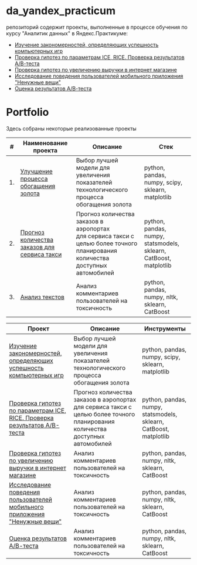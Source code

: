 # da_yandex_practicum
репозиторий содержит проекты, выполненные в процессе обучения по курсу "Аналитик данных" в Яндекс.Практикуме:
- [Изучение закономерностей, определяющих успешность компьютерных игр](05_video_games)
- [Проверка гипотез по параметрам ICE, RICE. Проверка результатов А/В-теста](09_ice_rice_new_fonts_ab_test)
- [Проверка гипотез по увеличению выручки в интернет магазине](10_mobile_app_ab_test)
- [Исследование поведения пользователей мобильного приложения "Ненужные вещи"](13_app_flea_market)
- [Оценка результатов А/В-теста](14_recommender_system_ab_test)


# Portfolio

Здесь собраны некоторые реализованные проекты

| #    | Наименование проекта                | Описание                                                     | Стек                                                         |
| ---- | ------------------------------------------------------------ | ------------------------------------------------------------ | ------------------------------------------------------------ |
| 1.   | [Улучшение процесса обогащения золота](https://github.com/aq2003/Portfolio/tree/main/Gold%20Recovery) | Выбор лучшей модели для увеличения <br/>показателей технологического процесса <br/>обогащения золота | python, pandas, numpy, scipy, sklearn, matplotlib       |
| 2.   | [Прогноз количества заказов для сервиса такси](https://github.com/aq2003/Portfolio/tree/main/Taxi%20Service) | Прогноз количества заказов в аэропортах <br/>для сервиса такси с целью более точного планирования количества доступных <br/>автомобилей | python, pandas, numpy, statsmodels, sklearn, CatBoost, matplotlib |
| 3.   | [Анализ текстов](https://github.com/aq2003/Portfolio/tree/main/Analyzing%20Texts) | Анализ комментариев пользователей на токсичность             | python, pandas, numpy, nltk, sklearn, CatBoost |



| Проект                | Описание                                                     | Инструменты                                                         |
| ------------------------------------------------------------ | ------------------------------------------------------------ | ------------------------------------------------------------ |
| [Изучение закономерностей, определяющих успешность компьютерных игр](05_video_games) | Выбор лучшей модели для увеличения показателей технологического процесса обогащения золота | python, pandas, numpy, scipy, sklearn, matplotlib       |
| [Проверка гипотез по параметрам ICE, RICE. Проверка результатов А/В-теста](09_ice_rice_new_fonts_ab_test) | Прогноз количества заказов в аэропортах для сервиса такси с целью более точного планирования количества доступных автомобилей | python, pandas, numpy, statsmodels, sklearn, CatBoost, matplotlib |
| [Проверка гипотез по увеличению выручки в интернет магазине](10_mobile_app_ab_test) | Анализ комментариев пользователей на токсичность             | python, pandas, numpy, nltk, sklearn, CatBoost |
| [Исследование поведения пользователей мобильного приложения "Ненужные вещи"](13_app_flea_market) | Анализ комментариев пользователей на токсичность             | python, pandas, numpy, nltk, sklearn, CatBoost |
| [Оценка результатов А/В-теста](14_recommender_system_ab_test) | Анализ комментариев пользователей на токсичность             | python, pandas, numpy, nltk, sklearn, CatBoost |